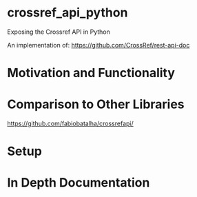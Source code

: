 # crossref_api_python
Exposing the Crossref API in Python

An implementation of:
https://github.com/CrossRef/rest-api-doc

# Motivation and Functionality

# Comparison to Other Libraries

https://github.com/fabiobatalha/crossrefapi/

# Setup 

# In Depth Documentation 



